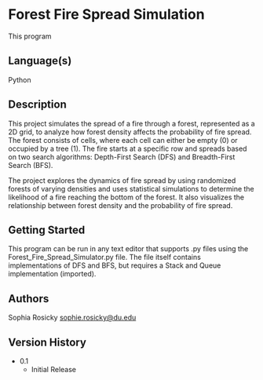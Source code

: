 # Forest Fire Spread Simulation

This program

## Language(s)

Python

## Description

This project simulates the spread of a fire through a forest, represented as a 2D grid, to analyze how forest density affects the probability of fire spread. The forest consists of cells, where each cell can either be empty (0) or occupied by a tree (1). The fire starts at a specific row and spreads based on two search algorithms: Depth-First Search (DFS) and Breadth-First Search (BFS).

The project explores the dynamics of fire spread by using randomized forests of varying densities and uses statistical simulations to determine the likelihood of a fire reaching the bottom of the forest. It also visualizes the relationship between forest density and the probability of fire spread.

## Getting Started

This program can be run in any text editor that supports .py files using the Forest_Fire_Spread_Simulator.py file. The file itself contains implementations of DFS and BFS, but requires a Stack and Queue implementation (imported). 

## Authors

Sophia Rosicky
sophie.rosicky@du.edu

## Version History

* 0.1
    * Initial Release

